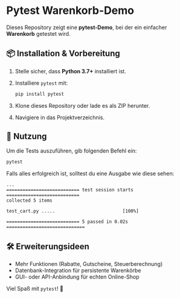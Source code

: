 # Pytest Warenkorb-Demo

Dieses Repository zeigt eine **pytest-Demo**, bei der ein einfacher **Warenkorb** getestet wird.

## 📦 Installation & Vorbereitung

1. Stelle sicher, dass **Python 3.7+** installiert ist.
2. Installiere `pytest` mit:

   ```sh
   pip install pytest
   ```

3. Klone dieses Repository oder lade es als ZIP herunter.
4. Navigiere in das Projektverzeichnis.

## 🚀 Nutzung

Um die Tests auszuführen, gib folgenden Befehl ein:

```sh
pytest
```

Falls alles erfolgreich ist, solltest du eine Ausgabe wie diese sehen:

```
...
=========================== test session starts ===========================
collected 5 items

test_cart.py .....                         [100%]

=========================== 5 passed in 0.02s =============================
```

## 🛠 Erweiterungsideen

- Mehr Funktionen (Rabatte, Gutscheine, Steuerberechnung)
- Datenbank-Integration für persistente Warenkörbe
- GUI- oder API-Anbindung für echten Online-Shop

Viel Spaß mit `pytest`! 🚀
